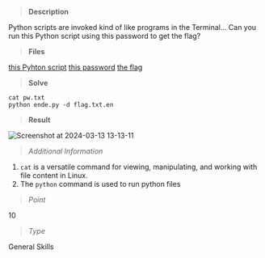 > **Description**

Python scripts are invoked kind of like programs in the Terminal... 
Can you run this Python script using this password to get the flag?


> **Files**

[this Pyhton script](https://mercury.picoctf.net/static/325a52d249be0bd3811421eacd2c877a/ende.py)
[this password](https://mercury.picoctf.net/static/325a52d249be0bd3811421eacd2c877a/pw.txt)
[the flag](https://mercury.picoctf.net/static/325a52d249be0bd3811421eacd2c877a/flag.txt.en)


> **Solve**

```
cat pw.txt
python ende.py -d flag.txt.en
```



> **Result**

![Screenshot at 2024-03-13 13-13-11](https://github.com/Yorkulov/Capture-The-Flag/assets/102275892/f9703d3f-06b4-42a1-81c2-992111dddb87)


> _Additional Information_ 

1. `cat` is a versatile command for viewing, manipulating, and working with file content in Linux.
2. The `python` command is used to run python files

> _Point_

10

> _Type_

General Skills
